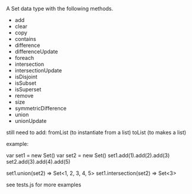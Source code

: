 A Set data type with the following methods.

  + add
  + clear
  + copy
  + contains
  + difference
  + differenceUpdate
  + foreach
  + intersection
  + intersectionUpdate
  + isDisjoint
  + isSubset
  + isSuperset
  + remove
  + size
  + symmetricDifference
  + union
  + unionUpdate
  	
  still need to add:
  fromList  (to instantiate from a list)
  toList    (to makes a list)
  

 example:

 var set1 = new Set()
 var set2 = new Set()
 set1.add(1).add(2).add(3)
 set2.add(3).add(4).add(5)

 set1.union(set2)        => Set<1, 2, 3, 4, 5>
 set1.intersection(set2) => Set<3>

 see tests.js for more examples
